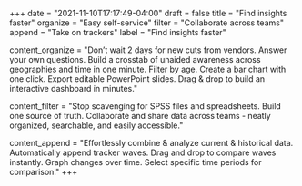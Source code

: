 +++
date = "2021-11-10T17:17:49-04:00"
draft = false
title = "Find insights faster"
organize = "Easy self-service"
filter = "Collaborate across teams"
append = "Take on trackers"
label = "Find insights faster"

content_organize = "Don’t wait 2 days for new cuts from vendors. Answer your own questions. Build a crosstab of unaided awareness across geographies and time in one minute. Filter by age. Create a bar chart with one click. Export editable PowerPoint slides. Drag & drop to build an interactive dashboard in minutes."

content_filter = "Stop scavenging for SPSS files and spreadsheets. Build one source of truth. Collaborate and share data across teams - neatly organized, searchable, and easily accessible."

content_append = "Effortlessly combine & analyze current & historical data. Automatically append tracker waves. Drag and drop to compare waves instantly. Graph changes over time. Select specific time periods for comparison."
+++


